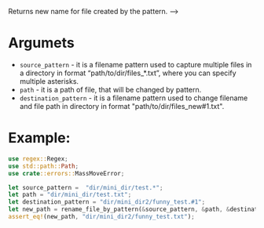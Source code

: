 Returns new name for file created by the pattern. -->
# Argumets
- `source_pattern` - it is a filename pattern used to capture multiple files in a directory in format “path/to/dir/files_*.txt”, where you can specify multiple asterisks.
- `path` - it is a path of file, that will be changed by pattern.
- `destination_pattern` - it is a filename pattern used to change filename and file path in directory in format "path/to/dir/files_new#1.txt".
# Example:
```rust
use regex::Regex;
use std::path::Path;
use crate::errors::MassMoveError;

let source_pattern =  "dir/mini_dir/test.*";
let path = "dir/mini_dir/test.txt";
let destination_pattern = "dir/mini_dir2/funny_test.#1";
let new_path = rename_file_by_pattern(&source_pattern, &path, &destination_pattern);
assert_eq!(new_path, "dir/mini_dir2/funny_test.txt");
```